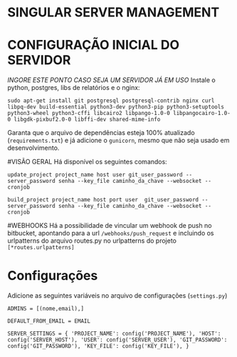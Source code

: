 # SINGULAR SERVER MANAGEMENT #

# CONFIGURAÇÃO INICIAL DO SERVIDOR

_INGORE ESTE PONTO CASO SEJA UM SERVIDOR JÁ EM USO_
Instale o python, postgres, libs de relatórios e o nginx:

`sudo apt-get install git postgresql postgresql-contrib nginx curl libpq-dev build-essential python3-dev python3-pip python3-setuptools python3-wheel python3-cffi libcairo2 libpango-1.0-0 libpangocairo-1.0-0 libgdk-pixbuf2.0-0 libffi-dev shared-mime-info
`

Garanta que o arquivo de dependências esteja 100% atualizado (`requirements.txt`) e já adicione o `gunicorn`, mesmo que não seja usado em desenvolvimento.

#VISÃO GERAL
Há disponível os seguintes comandos:

`update_project project_name host user git_user_password --server_password senha --key_file caminho_da_chave --websocket --cronjob`

`build_project project_name host port user  git_user_password --server_password senha --key_file caminho_da_chave --websocket --cronjob`

#WEBHOOKS
Há a possibilidade de vincular um webhook de push no bitbucket, apontando para a url `/webhooks/push_request` e incluindo os urlpatterns do arquivo routes.py no urlpatterns do projeto `[*routes.urlpatterns]` 

# Configurações
Adicione as seguintes variáveis no arquivo de configurações (`settings.py`)

`ADMINS = [(nome,email),]`

`DEFAULT_FROM_EMAIL = EMAIL`

`SERVER_SETTINGS = {
    'PROJECT_NAME': config('PROJECT_NAME'),
    'HOST': config('SERVER_HOST'),
    'USER': config('SERVER_USER'),
    'GIT_PASSWORD': config('GIT_PASSWORD'),
    'KEY_FILE': config('KEY_FILE'),
}
`